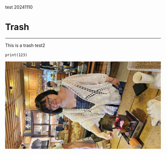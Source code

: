 test
20241110
# Trash
---
This is a trash
test2
```
print(123)
```

![p2](https://github.com/minibonbon/1103test/blob/main/p2.jpg)
